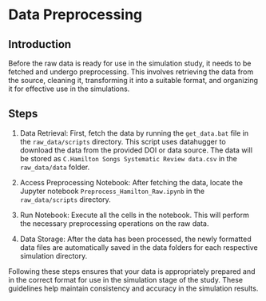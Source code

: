 # Data Preprocessing

## Introduction

Before the raw data is ready for use in the simulation study, it needs to be fetched and undergo preprocessing. This involves retrieving the data from the source, cleaning it, transforming it into a suitable format, and organizing it for effective use in the simulations.

## Steps

1. Data Retrieval: First, fetch the data by running the `get_data.bat` file in the `raw_data/scripts` directory. This script uses datahugger to download the data from the provided DOI or data source. The data will be stored as `C.Hamilton Songs Systematic Review data.csv` in the `raw_data/data` folder.

2. Access Preprocessing Notebook: After fetching the data, locate the Jupyter notebook `Preprocess_Hamilton_Raw.ipynb` in the `raw_data/scripts` directory.

3. Run Notebook: Execute all the cells in the notebook. This will perform the necessary preprocessing operations on the raw data.

4. Data Storage: After the data has been processed, the newly formatted data files are automatically saved in the data folders for each respective simulation directory.

Following these steps ensures that your data is appropriately prepared and in the correct format for use in the simulation stage of the study. These guidelines help maintain consistency and accuracy in the simulation results.
